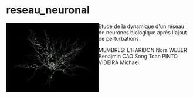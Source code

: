 # reseau_neuronal
<img src="Annexes/Images/neurone_illustration.png" width="50%" align="left">
Etude de la dynamique d'un réseau de neurones biologique après l'ajout de perturbations 

MEMBRES: 
L'HARIDON Nora
WEBER Benajmin
CAO Song Toan 
PINTO VIDEIRA Michael
